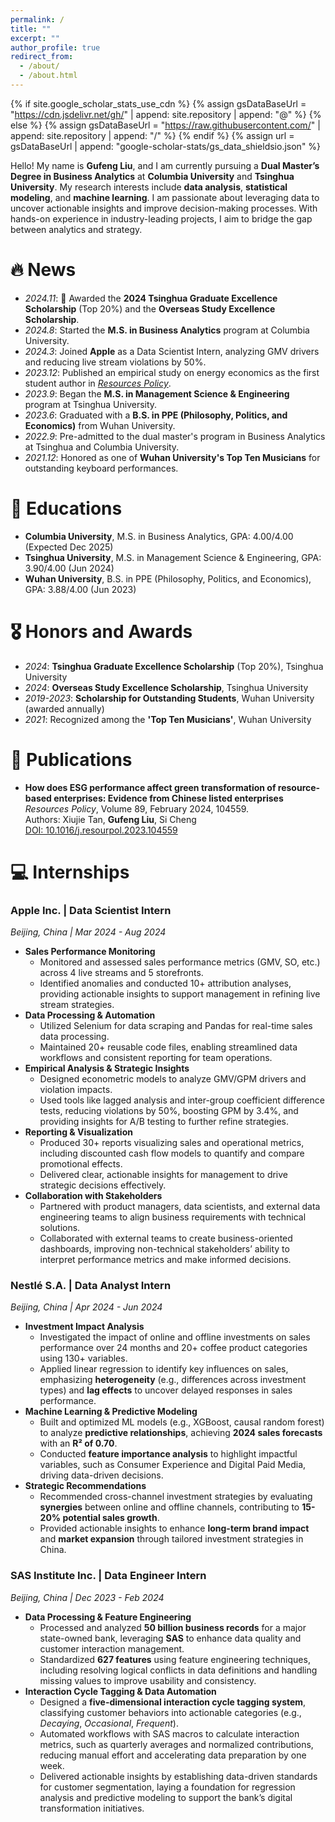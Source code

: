 ```yaml
---
permalink: /
title: ""
excerpt: ""
author_profile: true
redirect_from: 
  - /about/
  - /about.html
---
```

{% if site.google_scholar_stats_use_cdn %}
{% assign gsDataBaseUrl = "https://cdn.jsdelivr.net/gh/" | append: site.repository | append: "@" %}
{% else %}
{% assign gsDataBaseUrl = "https://raw.githubusercontent.com/" | append: site.repository | append: "/" %}
{% endif %}
{% assign url = gsDataBaseUrl | append: "google-scholar-stats/gs_data_shieldsio.json" %}

<span class='anchor' id='about-me'></span>

Hello! My name is **Gufeng Liu**, and I am currently pursuing a **Dual Master’s Degree in Business Analytics** at **Columbia University** and **Tsinghua University**. My research interests include **data analysis**, **statistical modeling**, and **machine learning**. I am passionate about leveraging data to uncover actionable insights and improve decision-making processes. With hands-on experience in industry-leading projects, I aim to bridge the gap between analytics and strategy.

# 🔥 News

- *2024.11*: 🎉 Awarded the **2024 Tsinghua Graduate Excellence Scholarship** (Top 20%) and the **Overseas Study Excellence Scholarship**.  
- *2024.8*: Started the **M.S. in Business Analytics** program at Columbia University.  
- *2024.3*: Joined **Apple** as a Data Scientist Intern, analyzing GMV drivers and reducing live stream violations by 50%.  
- *2023.12*: Published an empirical study on energy economics as the first student author in *[Resources Policy](https://doi.org/10.1016/j.resourpol.2023.104559)*.  
- *2023.9*: Began the **M.S. in Management Science & Engineering** program at Tsinghua University.  
- *2023.6*: Graduated with a **B.S. in PPE (Philosophy, Politics, and Economics)** from Wuhan University.  
- *2022.9*: Pre-admitted to the dual master's program in Business Analytics at Tsinghua and Columbia University.  
- *2021.12*: Honored as one of **Wuhan University's Top Ten Musicians** for outstanding keyboard performances.  

# 📖 Educations

- **Columbia University**, M.S. in Business Analytics, GPA: 4.00/4.00 (Expected Dec 2025)
- **Tsinghua University**, M.S. in Management Science & Engineering, GPA: 3.90/4.00 (Jun 2024)
- **Wuhan University**, B.S. in PPE (Philosophy, Politics, and Economics), GPA: 3.88/4.00 (Jun 2023)

# 🎖 Honors and Awards

- *2024*: **Tsinghua Graduate Excellence Scholarship** (Top 20%), Tsinghua University  
- *2024*: **Overseas Study Excellence Scholarship**, Tsinghua University  
- *2019-2023*: **Scholarship for Outstanding Students**, Wuhan University (awarded annually)  
- *2021*: Recognized among the **'Top Ten Musicians'**, Wuhan University  

# 📝 Publications

- **How does ESG performance affect green transformation of resource-based enterprises: Evidence from Chinese listed enterprises**  
  *Resources Policy*, Volume 89, February 2024, 104559.  
  Authors: Xiujie Tan, **Gufeng Liu**, Si Cheng  
  [DOI: 10.1016/j.resourpol.2023.104559](https://doi.org/10.1016/j.resourpol.2023.104559)

# 💻 Internships

### Apple Inc. | Data Scientist Intern  
*Beijing, China | Mar 2024 - Aug 2024*  
- **Sales Performance Monitoring**  
  - Monitored and assessed sales performance metrics (GMV, SO, etc.) across 4 live streams and 5 storefronts.  
  - Identified anomalies and conducted 10+ attribution analyses, providing actionable insights to support management in refining live stream strategies.  
- **Data Processing & Automation**  
  - Utilized Selenium for data scraping and Pandas for real-time sales data processing.  
  - Maintained 20+ reusable code files, enabling streamlined data workflows and consistent reporting for team operations.  
- **Empirical Analysis & Strategic Insights**  
  - Designed econometric models to analyze GMV/GPM drivers and violation impacts.  
  - Used tools like lagged analysis and inter-group coefficient difference tests, reducing violations by 50%, boosting GPM by 3.4%, and providing insights for A/B testing to further refine strategies.  
- **Reporting & Visualization**  
  - Produced 30+ reports visualizing sales and operational metrics, including discounted cash flow models to quantify and compare promotional effects.  
  - Delivered clear, actionable insights for management to drive strategic decisions effectively.  
- **Collaboration with Stakeholders**  
  - Partnered with product managers, data scientists, and external data engineering teams to align business requirements with technical solutions.  
  - Collaborated with external teams to create business-oriented dashboards, improving non-technical stakeholders’ ability to interpret performance metrics and make informed decisions.  

  
### Nestlé S.A. | Data Analyst Intern  
*Beijing, China | Apr 2024 - Jun 2024*  
- **Investment Impact Analysis**  
  - Investigated the impact of online and offline investments on sales performance over 24 months and 20+ coffee product categories using 130+ variables.  
  - Applied linear regression to identify key influences on sales, emphasizing **heterogeneity** (e.g., differences across investment types) and **lag effects** to uncover delayed responses in sales performance.  
- **Machine Learning & Predictive Modeling**  
  - Built and optimized ML models (e.g., XGBoost, causal random forest) to analyze **predictive relationships**, achieving **2024 sales forecasts** with an **R² of 0.70**.  
  - Conducted **feature importance analysis** to highlight impactful variables, such as Consumer Experience and Digital Paid Media, driving data-driven decisions.  
- **Strategic Recommendations**  
  - Recommended cross-channel investment strategies by evaluating **synergies** between online and offline channels, contributing to **15-20% potential sales growth**.  
  - Provided actionable insights to enhance **long-term brand impact** and **market expansion** through tailored investment strategies in China.


### SAS Institute Inc. | Data Engineer Intern 
*Beijing, China | Dec 2023 - Feb 2024*  
- **Data Processing & Feature Engineering**  
  - Processed and analyzed **50 billion business records** for a major state-owned bank, leveraging **SAS** to enhance data quality and customer interaction management.  
  - Standardized **627 features** using feature engineering techniques, including resolving logical conflicts in data definitions and handling missing values to improve usability and consistency.  
- **Interaction Cycle Tagging & Data Automation**  
  - Designed a **five-dimensional interaction cycle tagging system**, classifying customer behaviors into actionable categories (e.g., *Decaying*, *Occasional*, *Frequent*).  
  - Automated workflows with SAS macros to calculate interaction metrics, such as quarterly averages and normalized contributions, reducing manual effort and accelerating data preparation by one week.  
  - Delivered actionable insights by establishing data-driven standards for customer segmentation, laying a foundation for regression analysis and predictive modeling to support the bank’s digital transformation initiatives.

<!-- # 💬 Invited Talks

- *2021.06*, Lorem ipsum dolor sit amet, consectetur adipiscing elit. Vivamus ornare aliquet ipsum, ac tempus justo dapibus sit amet.
- *2021.03*, Lorem ipsum dolor sit amet, consectetur adipiscing elit. Vivamus ornare aliquet ipsum, ac tempus justo dapibus sit amet.  \| [\[video\]](https://github.com/) -->